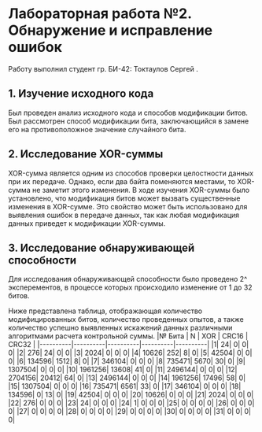 # Лабораторная работа №2. Обнаружение и исправление ошибок
Работу выполнил студент гр. БИ-42: Токтаулов Сергей .
## 1. Изучение исходного кода
Был проведен анализ исходного кода и способов модификации битов. Был рассмотрен способ модификации бита, заключающийся в замене его на противоположное значение случайного бита.
## 2. Исследование XOR-суммы
XOR-сумма является одним из способов проверки целостности данных при их передаче. Однако, если два байта поменяются местами, то XOR-сумма не заметит этого изменения. В ходе изучения XOR-суммы было установлено, что модификация битов может вызвать существенные изменения в XOR-сумме. Это свойство может быть использовано для выявления ошибок в передаче данных, так как любая модификация данных приведет к модификации XOR-суммы.
## 3. Исследование обнаруживающей способности
Для исследования обнаруживающей способности было проведено 2^ эксперементов, в процессе которых происходило изменение от 1 до 32 битов.

Ниже представлена таблица, отображающая количество модифицированных битов, количество проведенных опытов, а также количество успешно выявленных искажений данных различными алгоритмами расчета контрольной суммы.
|№ Бита | N | XOR | CRC16 | CRC32 |
|----------|----------|----------|----------|----------|
  |1|    24|     0|     0|     0|
  |2|   276|    24|     0|     0|
  |3|  2024|     0|     0|     0|
  |4| 10626|   252|     8|     0|
  |5| 42504|     0|     0|     0|
  |6| 134596|  1512|     8|     0|
  |7| 346104|     0|     0|     0|
  |8| 735471|  5670|    30|     0|
  |9| 1307504|     0|     0|     0|
  |10| 1961256| 13608|    41|     0|
  |11| 2496144|     0|     0|     0|
  |12| 2704156| 20412|    64|     0|
  |13| 2496144|     0|     0|     0|
  |14| 1961256| 17496|    58|     0|
  |15| 1307504|     0|     0|     0|
  |16| 735471|  6561|    33|     0|
  |17| 346104|     0|     0|     0|
  |18| 134596|     0|    13|     0|
  |19| 42504|     0|     0|     0|
  |20| 10626|     0|     0|     0|
   |21|  2024|     0|     0|     0|
   |22|   276|     0|     0|     0|
   |23|    24|     0|     0|     0|
   |24|     1|     0|     0|     0|
   |25|     0|    0|     0|     0|
   |26|     0|     0|     0|    0|
   |27|     0|     0|     0|     0|
   |28|     0|     0|     0|     0|
   |29|     0|     0|     0|     0|
   |30|     0|     0|     0|    0|
   |31|     0|     0|     0|     0|


